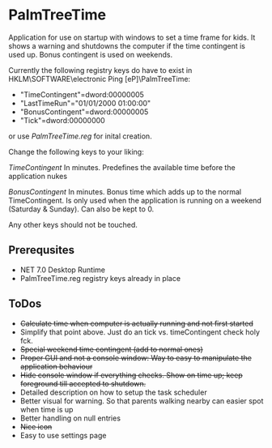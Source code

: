# PalmTreeTime

Application for use on startup with windows to set a time frame for kids. It shows a warning and shutdowns the computer if the time contingent is used up. Bonus contingent is used on weekends.

Currently the following registry keys do have to exist in HKLM\SOFTWARE\electronic Ping [eP]\PalmTreeTime:

* "TimeContingent"=dword:00000005
* "LastTimeRun"="01/01/2000 01:00:00"
* "BonusContingent"=dword:00000005
* "Tick"=dword:00000000

or use *PalmTreeTime.reg* for inital creation.

Change the following keys to your liking:

*TimeContingent* 
In minutes. Predefines the available time before the application nukes

*BonusContingent* 
In minutes. Bonus time which adds up to the normal TimeContingent. Is only used when the application is running on a weekend (Saturday & Sunday). Can also be kept to 0.

Any other keys should not be touched.


## Prerequsites
* NET 7.0 Desktop Runtime
* PalmTreeTime.reg registry keys already in place

## ToDos
* ~~Calculate time when computer is actually running and not first started~~
* Simplify that point above. Just do an tick vs. timeContingent check holy fck.
* ~~Special weekend time contingent (add to normal ones)~~
* ~~Proper GUI and not a console window: Way to easy to manipulate the application behaviour~~
* ~~Hide console window if everything checks. Show on time up; keep foreground till accepted to shutdown.~~
* Detailed description on how to setup the task scheduler
* Better visual for warning. So that parents walking nearby can easier spot when time is up
* Better handling on null entries
* ~~Nice icon~~
* Easy to use settings page